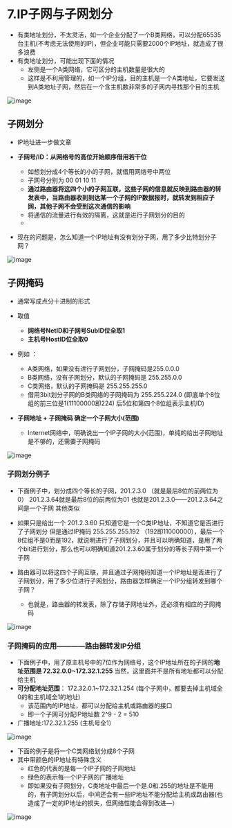 

# 7.IP子网与子网划分  

* 有类地址划分，不太灵活，如一个企业分配了一个B类网络，可以分配65535台主机(不考虑无法使用的IP)，但企业可能只需要2000个IP地址，就造成了很多浪费  
* 有类地址划分，可能出现下面的情况  
    * 左侧是一个A类网络，它可区分的主机数量是很大的
    * 这样是不利用管理的，如一个IP分组，目的主机是一个A类地址，它要发送到A类地址子网，然后在一个含主机数非常多的子网内寻找那个目的主机  
    
![image](https://user-images.githubusercontent.com/58176267/162652210-07477ec0-7da8-419f-bf56-ff9687703d10.png)


## 子网划分  

* IP地址进一步做文章  

* **子网号/ID：从网络号的高位开始顺序借用若干位**  
    * 如想划分成4个等长的小的子网，就借用网络号中两位 
    * 子网号分别为 00 01 10 11 
    * **通过路由器将这四个小的子网互联，这些子网的信息就反映到路由器的转发表中，当路由器收到到达某一个子网的IP数据报时，就转发到相应子网，其他子网不会受到这次通信的影响**  
    * 将通信的流量进行有效的隔离，这就是进行子网划分的目的  
    * 
* 现在的问题是，怎么知道一个IP地址有没有划分子网，用了多少比特划分子网？

![image](https://user-images.githubusercontent.com/58176267/162653076-7053642b-a841-4bd0-902e-37a9d273db1d.png)

## 子网掩码  

* 通常写成点分十进制的形式  
* 取值  
    * **网络号NetID和子网号SubID位全取1**
    * **主机号HostID位全取0** 
* 例如 ：
    * A类网络，如果没有进行子网划分，子网掩码是255.0.0.0
    * B类网络，没有子网划分，默认的子网掩码是 255.255.0.0
    * C类网络，默认的子网掩码是 255.255.255.0
    * 借用3bit划分子网的B类网络的子网掩码为  255.255.224.0  (即底单个8位组的前三位是1(11100000即224)      后5位和第四个8位组表示主机ID)  

* **子网地址 + 子网掩码 确定一个子网大小(范围)**
    * Internet网络中，明确说出一个IP子网的大小(范围)，单纯的给出子网地址是不够的，还需要子网掩码   

![image](https://user-images.githubusercontent.com/58176267/162653709-68925d7d-8c8f-4667-ab24-55d1f508d10c.png)


### 子网划分例子  

* 下面例子中，划分成四个等长的子网，201.2.3.0 （就是最后8位的前两位为0）    201.2.3.64就是最后8位的前两位为01   也就是201.2.3.0——201.2.3.64之间是一个子网  其他类似 
* 如果只是给出一个 201.2.3.60  只知道它是一个C类IP地址，不知道它是否进行了子网划分   但是通过IP掩码 255.255.255.192 （192即11000000），最后一个8位组不是0而是192，就说明进行了子网划分，并且可以明确知道，是用了两个bit进行划分，那么也可以明确知道201.2.3.60属于划分的等长子网中第一个子网  

* 路由器可以将这四个子网互联，并且通过子网掩码知道一个IP地址是否进行了子网划分，用了多少位进行子网划分，路由器怎样确定一个IP分组转发到哪个子网？
    * 也就是，路由器的转发表，除了存储子网地址外，还必须有相应的子网掩码   

![image](https://user-images.githubusercontent.com/58176267/162654381-c3eb95c1-bff2-48e3-baa7-225898454bbf.png)


### 子网掩码的应用————路由器转发IP分组  


* 下面例子中，用了原主机号中的7位作为网络号，这个IP地址所在的子网的**地址范围是 72.32.0.0~172.32.1.255**  当然，这里面并不是所有地址都可以分配给主机
* **可分配地址范围**： 172.32.0.1~172.32.1.254   (每个子网中，都要去掉主机域全0的和主机域全1的地址)    
    * 该范围内的IP地址，都可以分配给主机或路由器的接口 
    * 即一个子网可分配IP地址数 2^9 - 2 = 510  
* 广播地址:172.32.1.255 (主机号全1）

![image](https://user-images.githubusercontent.com/58176267/162655645-64055872-35e3-4229-843f-12fef35ae3e3.png)


* 下面的例子是将一个C类网络划分成8个子网  
* 其中带颜色的IP地址有特殊含义
    * 红色的代表的是每一个IP子网的子网地址 
    * 绿色的表示每一个IP子网的广播地址
    * 即如果没有子网划分，C类地址中最后一个是.0和.255的地址是不能用的，有子网划分以后，中间还会有一些IP地址不能分配给主机或路由器(也造成了一定的IP地址的损失，但网络性能会得到改进—）

![image](https://user-images.githubusercontent.com/58176267/162655806-285247b6-5d2a-4f3b-b9c7-db0fddaa501a.png)
















